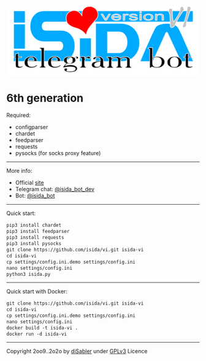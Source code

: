![alt text](https://raw.githubusercontent.com/isida/vi/master/images/isida-logo-v6-big.png "iSida bot")

6th generation
======

Required:
* configparser
* chardet
* feedparser
* requests
* pysocks (for socks proxy feature)

------

More info:
* Official [site](https://github.com/isida/vi)
* Telegram chat: [@isida_bot_dev](https://t.me/isida_bot_dev)
* Bot: [@isida_bot](https://t.me/isida_bot)

------

Quick start:
```
pip3 install chardet
pip3 install feedparser
pip3 install requests
pip3 install pysocks
git clone https://github.com/isida/vi.git isida-vi
cd isida-vi
cp settings/config.ini.demo settings/config.ini
nano settings/config.ini
python3 isida.py
```

------

Quick start with Docker:
```
git clone https://github.com/isida/vi.git isida-vi
cd isida-vi
cp settings/config.ini.demo settings/config.ini
nano settings/config.ini
docker build -t isida-vi .
docker run -d isida-vi
```

------

Copyright 2oo9..2o2o by [diSabler](http://dsy.name) under [GPLv3](http://www.gnu.org/licenses/gpl.txt) Licence
